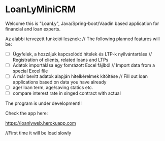 # LoanLyMiniCRM

Welcome this is "LoanLy", Java/Spring-boot/Vaadin based application for financial and loan experts.

Az alábbi tervezett funkciói lesznek: // The following planned features will be:

- [ ] Ügyfelek, a hozzájuk kapcsolódó hitelek és LTP-k nyilvántartása // Registration of clients, related loans and LTPs
- [ ] Adatok importálása egy fomrázott Excel fájlból // Import data from a special Excel file
- [ ] A már bevitt adatok alapján hitelkérelmek kitöltése // Fill out loan applications based on data you have already 
- [ ] age/ loan term, age/saving statics etc. 
- [ ] compare interest rate in singed contract with actual

The program is under development!!

Check the app here:

https://loanlyweb.herokuapp.com

//First time it will be load slowly

